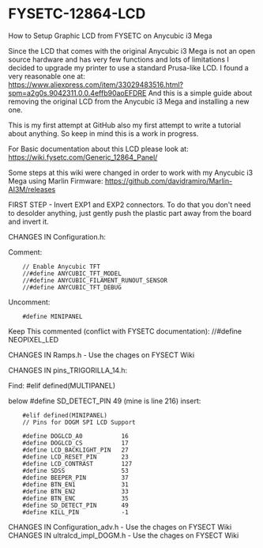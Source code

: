 # FYSETC-12864-LCD
How to Setup Graphic LCD from FYSETC on Anycubic i3 Mega

Since the LCD that comes with the original Anycubic i3 Mega is not an open source hardware and has very few functions and lots of limitations I decided to upgrade my printer to use a standard Prusa-like LCD.
I found a very reasonable one at: 
https://www.aliexpress.com/item/33029483516.html?spm=a2g0s.9042311.0.0.4effb90aoEFDRE
And this is a simple guide about removing the original LCD from the Anycubic i3 Mega and installing a new one. 

This is my first attempt at GitHub also my first attempt to write a tutorial about anything. So keep in mind this is a work in progress.

For Basic documentation about this LCD please look at:  
https://wiki.fysetc.com/Generic_12864_Panel/

Some steps at this wiki were changed in order to work with my Anycubic i3 Mega using Marlin Firmware: https://github.com/davidramiro/Marlin-AI3M/releases

FIRST STEP - Invert EXP1 and EXP2 connectors. To do that you don't need to desolder anything, just gently push the plastic part away from the board and invert it. 

CHANGES IN Configuration.h:

Comment:

        // Enable Anycubic TFT
        //#define ANYCUBIC_TFT_MODEL
        //#define ANYCUBIC_FILAMENT_RUNOUT_SENSOR
        //#define ANYCUBIC_TFT_DEBUG

Uncomment:

        #define MINIPANEL

Keep This commented (conflict with FYSETC documentation):
//#define NEOPIXEL_LED

CHANGES IN Ramps.h - Use the chages on FYSECT Wiki

CHANGES IN pins_TRIGORILLA_14.h:

Find: #elif defined(MULTIPANEL)

below #define SD_DETECT_PIN 49 (mine is line 216) insert:

        #elif defined(MINIPANEL)
        // Pins for DOGM SPI LCD Support
        
        #define DOGLCD_A0           16
        #define DOGLCD_CS           17
        #define LCD_BACKLIGHT_PIN   27 
        #define LCD_RESET_PIN       23
        #define LCD_CONTRAST        127
        #define SDSS                53
        #define BEEPER_PIN          37
        #define BTN_EN1             31
        #define BTN_EN2             33
        #define BTN_ENC             35
        #define SD_DETECT_PIN       49
        #define KILL_PIN            -1
        
 CHANGES IN Configuration_adv.h - Use the chages on FYSECT Wiki
 CHANGES IN ultralcd_impl_DOGM.h - Use the chages on FYSECT Wiki
